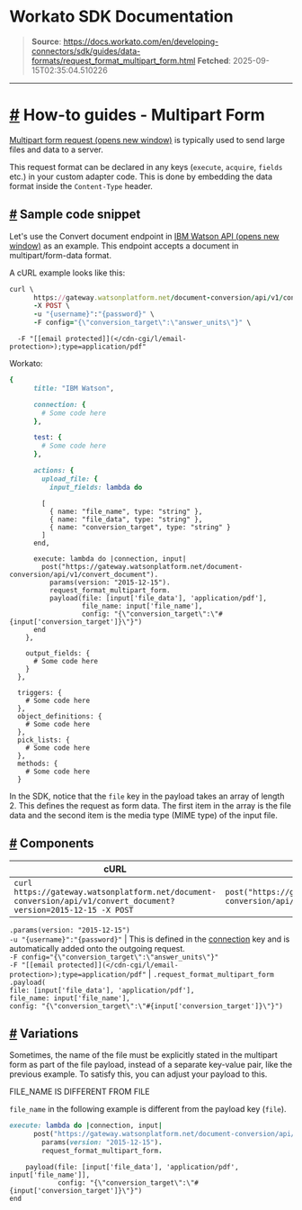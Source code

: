 # Workato SDK Documentation

> **Source**: https://docs.workato.com/en/developing-connectors/sdk/guides/data-formats/request_format_multipart_form.html
> **Fetched**: 2025-09-15T02:35:04.510226

---

# [#](<#how-to-guides-multipart-form>) How-to guides - Multipart Form

[Multipart form request (opens new window)](<https://www.w3.org/TR/html401/interact/forms.html#h-17.13.4.2>) is typically used to send large files and data to a server.

This request format can be declared in any keys (`execute`, `acquire`, `fields` etc.) in your custom adapter code. This is done by embedding the data format inside the `Content-Type` header.

## [#](<#sample-code-snippet>) Sample code snippet

Let's use the Convert document endpoint in [IBM Watson API (opens new window)](<https://www.ibm.com/watson/developercloud/document-conversion/api/v1/#convert-document>) as an example. This endpoint accepts a document in multipart/form-data format.

A cURL example looks like this:
```ruby
curl \
      https://gateway.watsonplatform.net/document-conversion/api/v1/convert_document?version=2015-12-15 \
      -X POST \
      -u "{username}":"{password}" \
      -F config="{\"conversion_target\":\"answer_units\"}" \
```
      -F "[[email protected]](</cdn-cgi/l/email-protection>);type=application/pdf"



Workato:
```ruby
{
      title: "IBM Watson",

      connection: {
        # Some code here
      },

      test: {
        # Some code here
      },

      actions: {
        upload_file: {
          input_fields: lambda do
```
            [
              { name: "file_name", type: "string" },
              { name: "file_data", type: "string" },
              { name: "conversion_target", type: "string" }
            ]
          end,

          execute: lambda do |connection, input|
            post("https://gateway.watsonplatform.net/document-conversion/api/v1/convert_document").
              params(version: "2015-12-15").
              request_format_multipart_form.
              payload(file: [input['file_data'], 'application/pdf'],
                      file_name: input['file_name'],
                      config: "{\"conversion_target\":\"#{input['conversion_target']}\"}")
          end
        },

        output_fields: {
          # Some code here
        }
      },

      triggers: {
        # Some code here
      },
      object_definitions: {
        # Some code here
      },
      pick_lists: {
        # Some code here
      },
      methods: {
        # Some code here
      }



In the SDK, notice that the `file` key in the payload takes an array of length 2. This defines the request as form data. The first item in the array is the file data and the second item is the media type (MIME type) of the input file.

## [#](<#components>) Components

cURL | Workato  
---|---  
`curl https://gateway.watsonplatform.net/document-conversion/api/v1/convert_document?version=2015-12-15 -X POST` | `post("https://gateway.watsonplatform.net/document-conversion/api/v1/convert_document")`  
`.params(version: "2015-12-15")`  
`-u "{username}":"{password}"` | This is defined in the [connection](../authentication/basic-authentication.md) key and is automatically added onto the outgoing request.  
`-F config="{\"conversion_target\":\"answer_units\"}"`  
`-F "[[email protected]](</cdn-cgi/l/email-protection>);type=application/pdf"` | `.request_format_multipart_form`  
`.payload(`  
`file: [input['file_data'], 'application/pdf'], `  
`file_name: input['file_name'],`  
`config: "{\"conversion_target\":\"#{input['conversion_target']}\"}")`  

## [#](<#variations>) Variations

Sometimes, the name of the file must be explicitly stated in the multipart form as part of the file payload, instead of a separate key-value pair, like the previous example. To satisfy this, you can adjust your payload to this.

FILE_NAME IS DIFFERENT FROM FILE

`file_name` in the following example is different from the payload key (`file`).
```ruby
execute: lambda do |connection, input|
      post("https://gateway.watsonplatform.net/document-conversion/api/v1/convert_document").
        params(version: "2015-12-15").
        request_format_multipart_form.
```
        payload(file: [input['file_data'], 'application/pdf', input['file_name']],
                config: "{\"conversion_target\":\"#{input['conversion_target']}\"}")
    end


